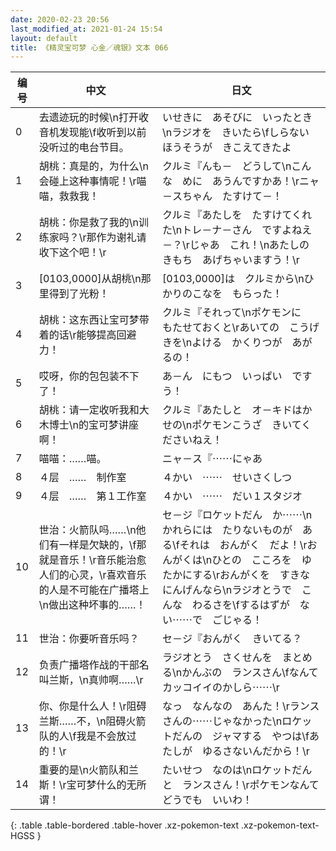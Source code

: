 ```yaml
---
date: 2020-02-23 20:56
last_modified_at: 2021-01-24 15:54
layout: default
title: 《精灵宝可梦 心金／魂银》文本 066
---
```

| 编号 | 中文 | 日文 |
| ---- | ---- | ---- |
| 0 | 去遗迹玩的时候\n打开收音机发现能\f收听到以前没听过的电台节目。 | いせきに　あそびに　いったとき\nラジオを　きいたら\fしらない　ほうそうが　きこえてきたよ |
| 1 | 胡桃：真是的，为什么\n会碰上这种事情呢！\r喵喵，救救我！ | クルミ『んも－　どうして\nこんな　めに　あうんですかあ！\rニャ－スちゃん　たすけて－！ |
| 2 | 胡桃：你是救了我的\n训练家吗？\r那作为谢礼请收下这个吧！\r | クルミ『あたしを　たすけてくれた\nトレ－ナ－さん　ですよねえ－？\rじゃあ　これ！\nあたしの　きもち　あげちゃいますう！\r |
| 3 | [0103,0000]从胡桃\n那里得到了光粉！ | [0103,0000]は　クルミから\nひかりのこなを　もらった！ |
| 4 | 胡桃：这东西让宝可梦带着的话\r能够提高回避力！ | クルミ『それって\nポケモンに　もたせておくと\rあいての　こうげきを\nよける　かくりつが　あがるの！ |
| 5 | 哎呀，你的包包装不下了！ | あ－ん　にもつ　いっぱい　ですう！ |
| 6 | 胡桃：请一定收听我和大木博士\n的宝可梦讲座啊！ | クルミ『あたしと　オ－キドはかせの\nポケモンこうざ　きいてくださいねえ！ |
| 7 | 喵喵：……喵。 | ニャ－ス『⋯⋯にゃあ |
| 8 | ４层　……　制作室 | ４かい　⋯⋯　せいさくしつ |
| 9 | ４层　……　第１工作室 | ４かい　⋯⋯　だい１スタジオ |
| 10 | 世治：火箭队吗……\n他们有一样是欠缺的，\f那就是音乐！\r音乐能治愈人们的心灵，\r喜欢音乐的人是不可能在广播塔上\n做出这种坏事的……！ | セ－ジ『ロケットだん　か⋯⋯\nかれらには　たりないものが　ある\fそれは　おんがく　だよ！\rおんがくは\nひとの　こころを　ゆたかにする\rおんがくを　すきな　にんげんなら\nラジオとうで　こんな　わるさを\fするはずが　ない⋯⋯で　ごじゃる！ |
| 11 | 世治：你要听音乐吗？ | セ－ジ『おんがく　きいてる？ |
| 12 | 负责广播塔作战的干部名叫兰斯，\n真帅啊……\r | ラジオとう　さくせんを　まとめる\nかんぶの　ランスさん\fなんて　カッコイイのかしら⋯⋯\r |
| 13 | 你、你是什么人！\r阻碍兰斯……不，\n阻碍火箭队的人\f我是不会放过的！\r | なっ　なんなの　あんた！\rランスさんの⋯⋯じゃなかった\nロケットだんの　ジャマする　やつは\fあたしが　ゆるさないんだから！\r |
| 14 | 重要的是\n火箭队和兰斯！\r宝可梦什么的无所谓！ | たいせつ　なのは\nロケットだん　と　ランスさん！\rポケモンなんて　どうでも　いいわ！ |
{: .table .table-bordered .table-hover .xz-pokemon-text .xz-pokemon-text-HGSS }